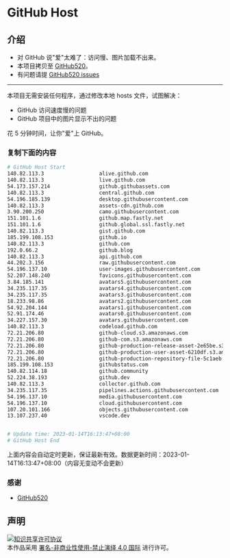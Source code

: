 # GitHub Host
## 介绍
- 对 GitHub 说"爱"太难了：访问慢、图片加载不出来。
- 本项目拷贝至 [GitHub520](https://github.com/521xueweihan/GitHub520)。
- 有问题请提 [GitHub520 issues](https://github.com/521xueweihan/GitHub520/issues/new)

---

本项目无需安装任何程序，通过修改本地 hosts 文件，试图解决：
- GitHub 访问速度慢的问题
- GitHub 项目中的图片显示不出的问题

花 5 分钟时间，让你"爱"上 GitHub。

### 复制下面的内容
```bash
# GitHub Host Start
140.82.113.3                  alive.github.com
140.82.113.3                  live.github.com
54.173.157.214                github.githubassets.com
140.82.113.3                  central.github.com
54.196.185.139                desktop.githubusercontent.com
140.82.113.3                  assets-cdn.github.com
3.90.200.250                  camo.githubusercontent.com
151.101.1.6                   github.map.fastly.net
151.101.1.6                   github.global.ssl.fastly.net
140.82.113.3                  gist.github.com
185.199.108.153               github.io
140.82.113.3                  github.com
192.0.66.2                    github.blog
140.82.113.3                  api.github.com
44.202.3.156                  raw.githubusercontent.com
54.196.137.10                 user-images.githubusercontent.com
52.207.148.240                favicons.githubusercontent.com
3.84.185.141                  avatars5.githubusercontent.com
34.235.117.35                 avatars4.githubusercontent.com
34.235.117.35                 avatars3.githubusercontent.com
18.233.98.86                  avatars2.githubusercontent.com
54.92.204.144                 avatars1.githubusercontent.com
52.91.174.46                  avatars0.githubusercontent.com
34.227.157.30                 avatars.githubusercontent.com
140.82.113.3                  codeload.github.com
72.21.206.80                  github-cloud.s3.amazonaws.com
72.21.206.80                  github-com.s3.amazonaws.com
72.21.206.80                  github-production-release-asset-2e65be.s3.amazonaws.com
72.21.206.80                  github-production-user-asset-6210df.s3.amazonaws.com
72.21.206.80                  github-production-repository-file-5c1aeb.s3.amazonaws.com
185.199.108.153               githubstatus.com
140.82.114.18                 github.community
52.224.38.193                 github.dev
140.82.113.3                  collector.github.com
34.235.117.35                 pipelines.actions.githubusercontent.com
54.196.137.10                 media.githubusercontent.com
54.196.137.10                 cloud.githubusercontent.com
107.20.101.166                objects.githubusercontent.com
13.107.237.40                 vscode.dev


# Update time: 2023-01-14T16:13:47+08:00
# GitHub Host End

```
上面内容会自动定时更新，保证最新有效。数据更新时间：2023-01-14T16:13:47+08:00（内容无变动不会更新）

### 感谢

- [GitHub520](https://github.com/521xueweihan/GitHub520)

## 声明
<a rel="license" href="https://creativecommons.org/licenses/by-nc-nd/4.0/deed.zh"><img alt="知识共享许可协议" style="border-width: 0" src="https://licensebuttons.net/l/by-nc-nd/4.0/88x31.png"></a><br>本作品采用 <a rel="license" href="https://creativecommons.org/licenses/by-nc-nd/4.0/deed.zh">署名-非商业性使用-禁止演绎 4.0 国际</a> 进行许可。